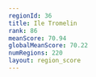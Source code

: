 ```yaml
---
regionId: 36
title: Ile Tromelin
rank: 86
meanScore: 70.94
globalMeanScore: 70.22
numRegions: 220
layout: region_score
---
```

